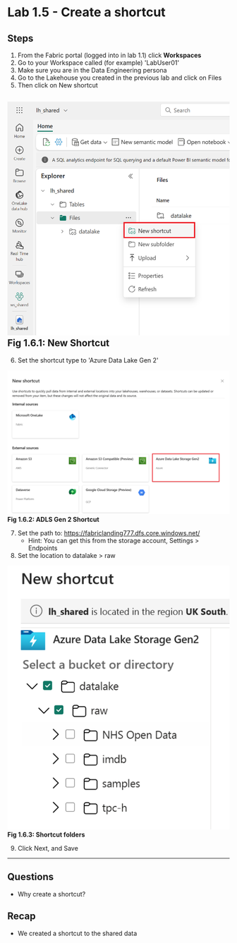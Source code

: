 # Lab 1.5 - Create a shortcut 

## Steps

1. From the Fabric portal (logged into in lab 1.1) click **Workspaces**
2. Go to your Workspace called (for example) 'LabUser01'
3. Make sure you are in the Data Engineering persona
4. Go to the Lakehouse you created in the previous lab and click on Files
5. Then click on New shortcut

![New Shortcut](images/createshortcut.png)
**Fig 1.6.1: New Shortcut**
-----------------

6. Set the shortcut type to 'Azure Data Lake Gen 2'

![ADLS Gen 2 Shortcut](images/adlsgen2shortcut.png)
**Fig 1.6.2: ADLS Gen 2 Shortcut**

7. Set the path to: https://fabriclanding777.dfs.core.windows.net/
    - Hint: You can get this from the storage account, Settings > Endpoints 
8. Set the location to datalake > raw

![Shortcut folders](images/shortcutfolders.png)
**Fig 1.6.3: Shortcut folders**



9. Click Next, and Save

-----------------

## Questions
- Why create a shortcut?

## Recap
- We created a shortcut to the shared data